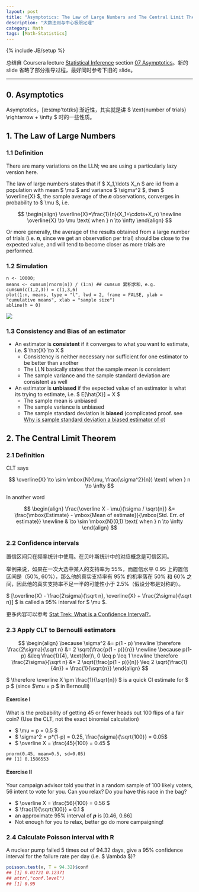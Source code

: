 ```yaml
---
layout: post
title: "Asymptotics: The Law of Large Numbers and The Central Limit Theorem"
description: "大数法则与中心极限定理"
category: Math
tags: [Math-Statistics]
---
```

{% include JB/setup %}

总结自 Coursera lecture [Statistical Inference](https://class.coursera.org/statinference-005/lecture) section [07 Asymptotics](https://class.coursera.org/statinference-005/lecture/163)。新的 slide 省略了部分推导过程，最好同时参考下旧的 slide。

-----

## 0. Asymptotics

Asymptotics，[æsɪmp'tɒtɪks] 渐近性，其实就是讲 $ \text{number of trials} \rightarrow + \infty $ 时的一些性质。

## 1. The Law of Large Numbers

### 1.1 Definition

There are many variations on the LLN; we are using a particularly lazy version here.  

The law of large numbers states that if $ X_1,\ldots X_n $ are iid from a population with mean $ \mu $ and variance $ \sigma^2 $, then $ \overline{X} $, the sample average of the _**n**_ observations, converges in probability to $ \mu $, i.e. 

$$
\begin{align}
	\overline{X}=\frac{1}{n}(X_1+\cdots+X_n) \newline
	\overline{X} \to \mu \text{ when } n \to \infty
\end{align}
$$

Or more generally, the average of the results obtained from a large number of trials (i.e. _**n**_, since we get an observation per trial) should be close to the expected value, and will tend to become closer as more trials are performed. 

### 1.2 Simulation

```
n <- 10000; 
means <- cumsum(rnorm(n)) / (1:n) ## cumsum 累积求和，e.g. cumsum(c(1,2,3)) = c(1,3,6)
plot(1:n, means, type = "l", lwd = 2, frame = FALSE, ylab = "cumulative means", xlab = "sample size")
abline(h = 0)
```

![](https://farm2.staticflickr.com/1573/23920546385_2ea1a2edd5_o_d.png)

### 1.3 Consistency and Bias of an estimator

* An estimator is **consistent** if it converges to what you want to estimate, i.e. $ \hat{X} \to X $
	* Consistency is neither necessary nor sufficient for one estimator to be better than another
	* The LLN basically states that the sample mean is consistent
	* The sample variance and the sample standard deviation are consistent as well
* An estimator is **unbiased** if the expected value of an estimator is what its trying to estimate, i.e. $ E[\hat{X}] = X $ 
	* The sample mean is unbiased
	* The sample variance is unbiased
	* The sample standard deviation is **biased** (complicated proof. see [Why is sample standard deviation a biased estimator of σ](http://stats.stackexchange.com/questions/11707/why-is-sample-standard-deviation-a-biased-estimator-of-sigma)\)

## 2. The Central Limit Theorem

### 2.1 Definition

CLT says 

$$
	\overline{X} \to \sim \mbox{N}(\mu, \frac{\sigma^2}{n}) \text{ when } n \to \infty
$$

In another word

$$
\begin{align}
	\frac{\overline X - \mu}{\sigma / \sqrt{n}} 
		&= \frac{\mbox{Estimate} - \mbox{Mean of estimate}}{\mbox{Std. Err. of estimate}} \newline
		& \to \sim \mbox{N}(0,1) \text{ when } n \to \infty
\end{align}
$$

### 2.2 Confidence intervals

置信区间只在频率统计中使用。在贝叶斯统计中的对应概念是可信区间。  

举例来说，如果在一次大选中某人的支持率为 55%，而置信水平 0.95 上的置信区间是（50%, 60%），那么他的真实支持率有 95% 的机率落在 50% 和 60% 之间，因此他的真实支持率不足一半的可能性小于 2.5%（假设分布是对称的）。

$ [\overline{X} - \frac{2\sigma}{\sqrt n}, \overline{X} + \frac{2\sigma}{\sqrt n}] $ is called a 95% interval for $ \mu $. 

更多内容可以参考 [Stat Trek: What is a Confidence Interval?](http://stattrek.com/estimation/confidence-interval.aspx)。

### 2.3 Apply CLT to Bernoulli estimators

$$
\begin{align}
	\because \sigma^2 
		&= p(1 - p) \newline
	\therefore \frac{2\sigma}{\sqrt n} 
		&= 2 \sqrt{\frac{p(1 - p)}{n}} \newline
	\because p(1-p) 
		&\leq \frac{1}{4}, \text{for}\, 0 \leq p \leq 1 \newline
	\therefore \frac{2\sigma}{\sqrt n} 
		&= 2 \sqrt{\frac{p(1 - p)}{n}} \leq 2 \sqrt{\frac{1}{4n}} = \frac{1}{\sqrt{n}}
\end{align}
$$

$ \therefore \overline X \pm \frac{1}{\sqrt{n}} $ is a quick CI estimate for $ p $ (since $\mu = p $ in Bernoulli)

#### Exercise I

What is the probability of getting 45 or fewer heads out 100 flips of a fair coin? (Use the CLT, not the exact binomial calculation)
	
* $ \mu = p = 0.5 $
* $ \sigma^2 = p*(1-p) = 0.25, \frac{\sigma}{\sqrt{100}} = 0.05$
* $ \overline X = \frac{45}{100} = 0.45 $	

```
pnorm(0.45, mean=0.5, sd=0.05)
## [1] 0.1586553
```
	

#### Exercise II

Your campaign advisor told you that in a random sample of 100 likely voters, 56 intent to vote for you. Can you relax? Do you have this race in the bag?

* $ \overline X = \frac{56}{100} = 0.56 $
* $ \frac{1}{\sqrt{100}} = 0.1 $
* an approximate 95% interval of _**p**_ is [0.46, 0.66]
* Not enough for you to relax, better go do more campaigning!

### 2.4 Calculate Poisson interval with R

A nuclear pump failed 5 times out of 94.32 days, give a 95% confidence interval for the failure rate per day (i.e. $ \lambda $)?

```r
poisson.test(x, T = 94.32)$conf
## [1] 0.01721 0.12371
## attr(,"conf.level")
## [1] 0.95
```
